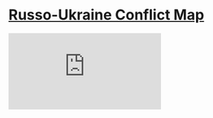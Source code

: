 # [Russo-Ukraine Conflict Map](https://calebbuffa.github.io/russo-ukraine-conflict/)

![alt text](https://github.com/calebbuffa/russo-ukraine-conflict/blob/main/Poster.pdf?raw=True)
